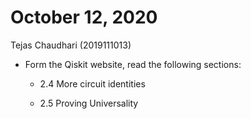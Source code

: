 # October 12, 2020
Tejas Chaudhari (2019111013)

- Form the Qiskit website, read the following sections:

    - 2.4 More circuit identities

    - 2.5 Proving Universality

        